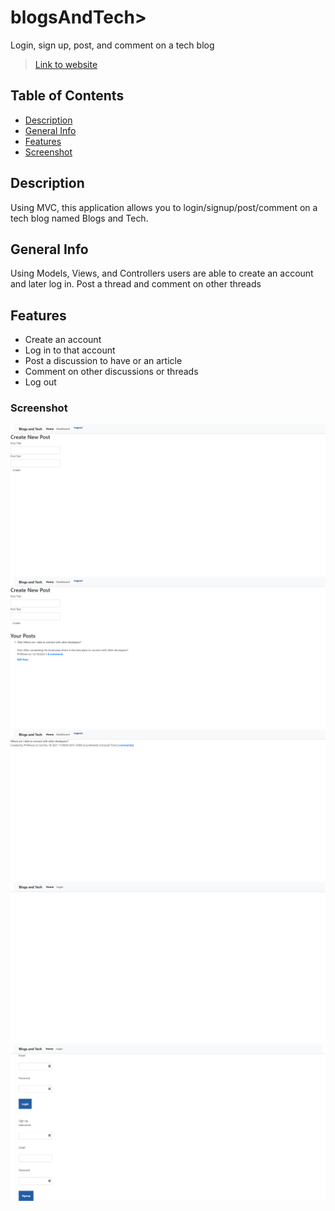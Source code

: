 # blogsAndTech>

Login, sign up, post, and comment on a tech blog 
>[Link to website](https://blogs-and-tech.herokuapp.com/)
## Table of Contents
* [Description](#Description)
* [General Info](#General-Info)
* [Features](#Features)
* [Screenshot](#Screenshot)
## Description
Using MVC, this application allows you to login/signup/post/comment on a tech blog named Blogs and Tech.
## General Info
Using Models, Views, and Controllers users are able to create an account and later log in. Post a thread and comment on other threads
## Features
* Create an account
* Log in to that account
* Post a discussion to have or an article
* Comment on other discussions or threads
* Log out
### Screenshot
![Screenshot](assets/ScreenShots/Blogs-and-Tech-dashboard.png)
![Screenshot](assets/ScreenShots/Blogs-and-Tech-dashboard-with-post.png)
![Screenshot](assets/ScreenShots/Blogs-and-Tech-homepage.png)
![Screenshot](assets/ScreenShots/Blogs-and-Tech-landing-page.png)
![Screenshot](assets/ScreenShots/Blogs-and-Tech-login-signup-page.png)
